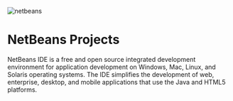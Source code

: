 
![netbeans](https://github.com/warundev/NetBeans-Projects/assets/120333797/472a170d-a102-4e0c-a12c-449a0d28f66a)

# NetBeans Projects
 NetBeans IDE is a free and open source integrated development environment for application development on Windows, Mac, Linux, and Solaris operating systems. The IDE simplifies the development of web, enterprise, desktop, and mobile applications that use the Java and HTML5 platforms.
